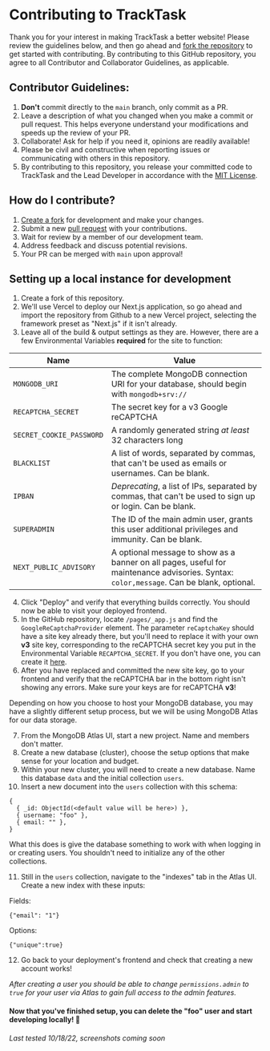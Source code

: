 # Contributing to TrackTask

Thank you for your interest in making TrackTask a better website! Please review the guidelines below, and then go ahead and [fork the repository](https://github.com/TurtleCode84/tracktask/fork) to get started with contributing. By contributing to this GitHub repository, you agree to all Contributor and Collaborator Guidelines, as applicable.

## Contributor Guidelines:
1. **Don't** commit directly to the `main` branch, only commit as a PR.
2. Leave a description of what you changed when you make a commit or pull request. This helps everyone understand your modifications and speeds up the review of your PR.
3. Collaborate! Ask for help if you need it, opinions are readily available!
4. Please be civil and constructive when reporting issues or communicating with others in this repository.
5. By contributing to this repository, you release your committed code to TrackTask and the Lead Developer in accordance with the [MIT License](/LICENSE).

## How do I contribute?
1. [Create a fork](https://github.com/TurtleCode84/tracktask/fork) for development and make your changes.
2. Submit a new [pull request](https://github.com/TurtleCode84/tracktask/pulls) with your contributions.
3. Wait for review by a member of our development team.
4. Address feedback and discuss potential revisions.
5. Your PR can be merged with `main` upon approval!

## Setting up a local instance for development
1. Create a fork of this repository.
2. We'll use Vercel to deploy our Next.js application, so go ahead and import the repository from Github to a new Vercel project, selecting the framework preset as "Next.js" if it isn't already.
3. Leave all of the build & output settings as they are. However, there are a few Environmental Variables **required** for the site to function:

| Name                     | Value                                                                                                   |
|--------------------------|---------------------------------------------------------------------------------------------------------|
| `MONGODB_URI`            | The complete MongoDB connection URI for your database, should begin with `mongodb+srv://`               |
| `RECAPTCHA_SECRET`       | The secret key for a v3 Google reCAPTCHA                                                                |
| `SECRET_COOKIE_PASSWORD` | A randomly generated string _at least_ 32 characters long                                               |
| `BLACKLIST`              | A list of words, separated by commas, that can't be used as emails or usernames. Can be blank.          |
| `IPBAN`                  | _Deprecating_, a list of IPs, separated by commas, that can't be used to sign up or login. Can be blank.|
| `SUPERADMIN`             | The ID of the main admin user, grants this user additional privileges and immunity. Can be blank.       |
| `NEXT_PUBLIC_ADVISORY`   | A optional message to show as a banner on all pages, useful for maintenance advisories. Syntax: `color,message`. Can be blank, optional.|

4. Click "Deploy" and verify that everything builds correctly. You should now be able to visit your deployed frontend.
5. In the GitHub repository, locate `/pages/_app.js` and find the `GoogleReCaptchaProvider` element. The parameter `reCaptchaKey` should have a site key already there, but you'll need to replace it with your own **v3** site key, corresponding to the reCAPTCHA secret key you put in the Environmental Variable `RECAPTCHA_SECRET`. If you don't have one, you can create it [here](https://google.com/recaptcha/admin).
6. After you have replaced and committed the new site key, go to your frontend and verify that the reCAPTCHA bar in the bottom right isn't showing any errors. Make sure your keys are for reCAPTCHA **v3**!

Depending on how you choose to host your MongoDB database, you may have a slightly different setup process, but we will be using MongoDB Atlas for our data storage.

7. From the MongoDB Atlas UI, start a new project. Name and members don't matter.
8. Create a new database (cluster), choose the setup options that make sense for your location and budget.
9. Within your new cluster, you will need to create a new database. Name this database `data` and the initial collection `users`.
10. Insert a new document into the `users` collection with this schema:

```
{
  { _id: ObjectId(<default value will be here>) },
  { username: "foo" },
  { email: "" },
}
```
What this does is give the database something to work with when logging in or creating users. You shouldn't need to initialize any of the other collections.

11. Still in the `users` collection, navigate to the "indexes" tab in the Atlas UI. Create a new index with these inputs:

Fields:
```
{"email": "1"}
```
Options:
```
{"unique":true}
```

12. Go back to your deployment's frontend and check that creating a new account works!

_After creating a user you should be able to change `permissions.admin` to `true` for your user via Atlas to gain full access to the admin features._

#### Now that you've finished setup, you can delete the "foo" user and start developing locally! 🥳

###### Last tested 10/18/22, screenshots coming soon
